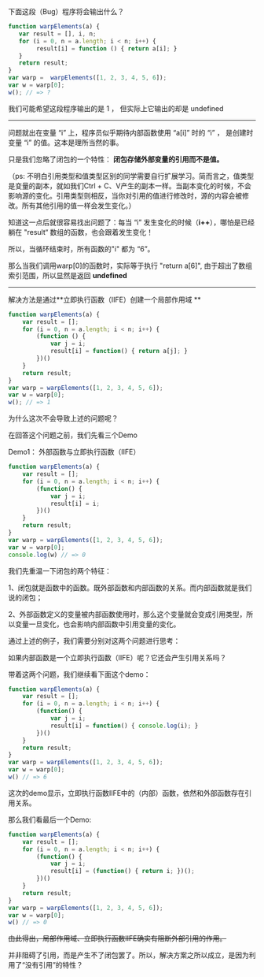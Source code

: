 下面这段（Bug）程序将会输出什么？

```js
function warpElements(a) {
   var result = [], i, n;
   for (i = 0, n = a.length; i < n; i++) {
        result[i] = function () { return a[i]; }
   }
   return result;
}
var warp =  warpElements([1, 2, 3, 4, 5, 6]);
var w = warp[0];
w(); // => ?
```

我们可能希望这段程序输出的是 1 ， 但实际上它输出的却是 undefined

---

问题就出在变量 “i” 上，程序员似乎期待内部函数使用 “a\[i\]” 时的 “i” ， 是创建时变量 “i” 的值。这本是理所当然的事。

只是我们忽略了闭包的一个特性： **闭包存储外部变量的引用而不是值。**

（ps: 不明白引用类型和值类型区别的同学需要自行扩展学习。简而言之，值类型是变量的副本，就如我们Ctrl + C、V产生的副本一样。当副本变化的时候，不会影响源的变化。引用类型则相反，当你对引用的值进行修改时，源的内容会被修改。所有其他引用的值一样会发生变化。）

知道这一点后就很容易找出问题了：每当 “i” 发生变化的时候（**i++**），哪怕是已经躺在 "result“  数组的函数，也会跟着发生变化！

所以，当循环结束时，所有函数的"i" 都为 “6”。

那么当我们调用warp\[0\]的函数时，实际等于执行 "return a\[6\]", 由于超出了数组索引范围，所以显然是返回 **undefined**

---

解决方法是通过**立即执行函数（IIFE）创建一个局部作用域 **

```js
function warpElements(a) {
    var result = [];
    for (i = 0, n = a.length; i < n; i++) {
        (function () {
            var j = i;
            result[i] = function() { return a[j]; }
        })() 
    }
    return result;
}
var warp = warpElements([1, 2, 3, 4, 5, 6]);
var w = warp[0];
w(); // => 1
```

为什么这次不会导致上述的问题呢？

在回答这个问题之前，我们先看三个Demo

Demo1： 外部函数与立即执行函数（IIFE）

```js
function warpElements(a) {
    var result = [];
    for (i = 0, n = a.length; i < n; i++) {
        (function() {
            var j = i;
            result[i] = i; 
        })()
    }
    return result;
}
var warp = warpElements([1, 2, 3, 4, 5, 6]);
var w = warp[0];
console.log(w) // => 0
```

我们先重温一下闭包的两个特征：

1、闭包就是函数中的函数。既外部函数和内部函数的关系。而内部函数就是我们说的闭包；

2、外部函数定义的变量被内部函数使用时，那么这个变量就会变成引用类型，所以变量一旦变化，也会影响内部函数中引用变量的变化。

通过上述的例子，我们需要分别对这两个问题进行思考：

如果内部函数是一个立即执行函数（IIFE）呢？它还会产生引用关系吗？

带着这两个问题，我们继续看下面这个demo：

```js
function warpElements(a) {
    var result = [];
    for (i = 0, n = a.length; i < n; i++) {
        (function() {
            var j = i;
            result[i] = function() { console.log(i); }
        })()
    }
    return result;
}
var warp = warpElements([1, 2, 3, 4, 5, 6]);
var w = warp[0];
w() // => 6
```

这次的demo显示，立即执行函数IIFE中的（内部）函数，依然和外部函数存在引用关系。

那么我们看最后一个Demo:

```js
function warpElements(a) {
    var result = [];
    for (i = 0, n = a.length; i < n; i++) {
        (function() {
            var j = i;
            result[i] = (function() { return i; })();
        })()
    }
    return result;
}
var warp = warpElements([1, 2, 3, 4, 5, 6]);
var w = warp[0];
w() // => 0
```

~~由此得出，局部作用域、立即执行函数IIFE确实有阻断外部引用的作用。~~

并非阻碍了引用，而是产生不了闭包罢了。所以，解决方案之所以成立，是因为利用了“没有引用”的特性？

